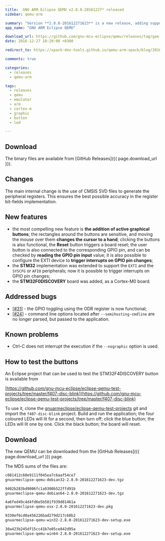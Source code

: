 ```yaml
---
title:  GNU ARM Eclipse QEMU v2.8.0-20161227* released
sidebar: qemu-arm

summary: "Version **2.8.0-201612271623** is a new release, adding support for active graphical buttons to all supported boards."
app_name: "GNU ARM Eclipse QEMU"

download_url: https://github.com/gnu-mcu-eclipse/qemu/releases/tag/gae-2.8.0-20161227/
date: 2016-12-27 18:29:00 +0300

redirect_to: https://xpack-dev-tools.github.io/qemu-arm-xpack/blog/2016/12/27/qemu-v2-8-0-20161227-released/

comments: true

categories:
  - releases
  - qemu-arm

tags:
  - releases
  - qemu
  - emulator
  - arm
  - cortex-m
  - graphic
  - button
  - led

---
```


## Download

The binary files are available from [GitHub Releases]({{ page.download_url }}).

## Changes

The main internal change is the use of CMSIS SVD files to generate the peripheral registers. This ensures the best possible accuracy in the register bit-fields implementation.

## New features

- the most compelling new feature is **the addition of active graphical buttons**; the rectangles around the buttons are sensitive, and moving the mouse over them **changes the cursor to a hand**; clicking the buttons is also functional, the **Reset** button triggers a board reset; the user button is also connected to the corresponding GPIO pin, and can be checked by **reading the GPIO pin input** value; it is also possible to configure the EXTI device to **trigger interrupts on GPIO pin changes**;
- the **STM32** implementation was extended to support the `EXTI` and the `SYSCFG` or `AFIO` peripherals; now it is possible to trigger interrupts on GPIO pin changes;
- the **STM32F0DISCOVERY** board was added, as a Cortex-M0 board.

## Addressed bugs

- [[#31](https://github.com/gnu-mcu-eclipse/qemu/issues/31)] - the GPIO toggling using the ODR register is now functional;
- [[#24](https://github.com/gnu-mcu-eclipse/qemu/issues/24)] - command line options located after `--semihosting-cmdline` are no longer parsed, but passed to the application.

## Known problems

- Ctrl-C does not interrupt the execution if the `--nographic` option is used.

## How to test the buttons

An Eclipse project that can be used to test the STM32F4DISCOVERY button is available from

[https://github.com/gnu-mcu-eclipse/eclipse-qemu-test-projects/tree/master/f407-disc-blink](https://github.com/gnu-mcu-eclipse/eclipse-qemu-test-projects/tree/master/f407-disc-blink)

To use it, clone the [gnuarmeclipse/eclipse-qemu-test-projects](https://github.com/gnu-mcu-eclipse/eclipse-qemu-test-projects) git and import the `f407-disc-blink` project. Build and run the application; the four coloured LEDs will lit for a second, then turn off; click the blue button; the LEDs will lit one by one. Click the black button; the board will reset.

## Download

The new QEMU can be downloaded from the [GitHub Releases]({{ page.download_url }}) page.

The MD5 sums of the files are:

```txt
c081412c60e9111f045ea7c6aaf54ce7
gnuarmeclipse-qemu-debian32-2.8.0-201612271623-dev.tgz

9402b283bd9006fc1a9300b522ffd91b
gnuarmeclipse-qemu-debian64-2.8.0-201612271623-dev.tgz

4a6fed49c4d4fd6e5b581f939d81461a
gnuarmeclipse-qemu-osx-2.8.0-201612271623-dev.pkg

9330ef6cd0a456226bad279d217c68b2
gnuarmeclipse-qemu-win32-2.8.0-201612271623-dev-setup.exe

30a423b245df15cc41b7e05ce842d95a
gnuarmeclipse-qemu-win64-2.8.0-201612271623-dev-setup.exe

```
